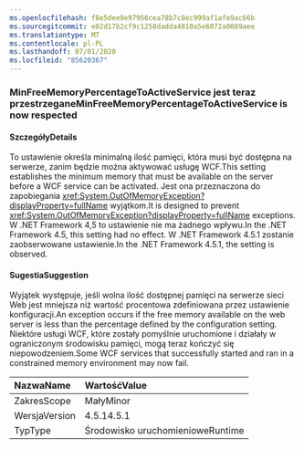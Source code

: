 ```yaml
---
ms.openlocfilehash: f8e5dee9e97956cea78b7c8ec999af1afe9ac66b
ms.sourcegitcommit: e02d17b2cf9c1258dadda4810a5e6072a0089aee
ms.translationtype: MT
ms.contentlocale: pl-PL
ms.lasthandoff: 07/01/2020
ms.locfileid: "85620367"
---
```

### <a name="minfreememorypercentagetoactiveservice-is-now-respected"></a><span data-ttu-id="0c899-101">MinFreeMemoryPercentageToActiveService jest teraz przestrzegane</span><span class="sxs-lookup"><span data-stu-id="0c899-101">MinFreeMemoryPercentageToActiveService is now respected</span></span>

#### <a name="details"></a><span data-ttu-id="0c899-102">Szczegóły</span><span class="sxs-lookup"><span data-stu-id="0c899-102">Details</span></span>

<span data-ttu-id="0c899-103">To ustawienie określa minimalną ilość pamięci, która musi być dostępna na serwerze, zanim będzie można aktywować usługę WCF.</span><span class="sxs-lookup"><span data-stu-id="0c899-103">This setting establishes the minimum memory that must be available on the server before a WCF service can be activated.</span></span> <span data-ttu-id="0c899-104">Jest ona przeznaczona do zapobiegania <xref:System.OutOfMemoryException?displayProperty=fullName> wyjątkom.</span><span class="sxs-lookup"><span data-stu-id="0c899-104">It is designed to prevent <xref:System.OutOfMemoryException?displayProperty=fullName> exceptions.</span></span> <span data-ttu-id="0c899-105">W .NET Framework 4,5 to ustawienie nie ma żadnego wpływu.</span><span class="sxs-lookup"><span data-stu-id="0c899-105">In the .NET Framework 4.5, this setting had no effect.</span></span> <span data-ttu-id="0c899-106">W .NET Framework 4.5.1 zostanie zaobserwowane ustawienie.</span><span class="sxs-lookup"><span data-stu-id="0c899-106">In the .NET Framework 4.5.1, the setting is observed.</span></span>

#### <a name="suggestion"></a><span data-ttu-id="0c899-107">Sugestia</span><span class="sxs-lookup"><span data-stu-id="0c899-107">Suggestion</span></span>

<span data-ttu-id="0c899-108">Wyjątek występuje, jeśli wolna ilość dostępnej pamięci na serwerze sieci Web jest mniejsza niż wartość procentowa zdefiniowana przez ustawienie konfiguracji.</span><span class="sxs-lookup"><span data-stu-id="0c899-108">An exception occurs if the free memory available on the web server is less than the percentage defined by the configuration setting.</span></span> <span data-ttu-id="0c899-109">Niektóre usługi WCF, które zostały pomyślnie uruchomione i działały w ograniczonym środowisku pamięci, mogą teraz kończyć się niepowodzeniem.</span><span class="sxs-lookup"><span data-stu-id="0c899-109">Some WCF services that successfully started and ran in a constrained memory environment may now fail.</span></span>

| <span data-ttu-id="0c899-110">Nazwa</span><span class="sxs-lookup"><span data-stu-id="0c899-110">Name</span></span>    | <span data-ttu-id="0c899-111">Wartość</span><span class="sxs-lookup"><span data-stu-id="0c899-111">Value</span></span>       |
|:--------|:------------|
| <span data-ttu-id="0c899-112">Zakres</span><span class="sxs-lookup"><span data-stu-id="0c899-112">Scope</span></span>   |<span data-ttu-id="0c899-113">Mały</span><span class="sxs-lookup"><span data-stu-id="0c899-113">Minor</span></span>|
|<span data-ttu-id="0c899-114">Wersja</span><span class="sxs-lookup"><span data-stu-id="0c899-114">Version</span></span>|<span data-ttu-id="0c899-115">4.5.1</span><span class="sxs-lookup"><span data-stu-id="0c899-115">4.5.1</span></span>|
|<span data-ttu-id="0c899-116">Typ</span><span class="sxs-lookup"><span data-stu-id="0c899-116">Type</span></span>|<span data-ttu-id="0c899-117">Środowisko uruchomieniowe</span><span class="sxs-lookup"><span data-stu-id="0c899-117">Runtime</span></span>|
